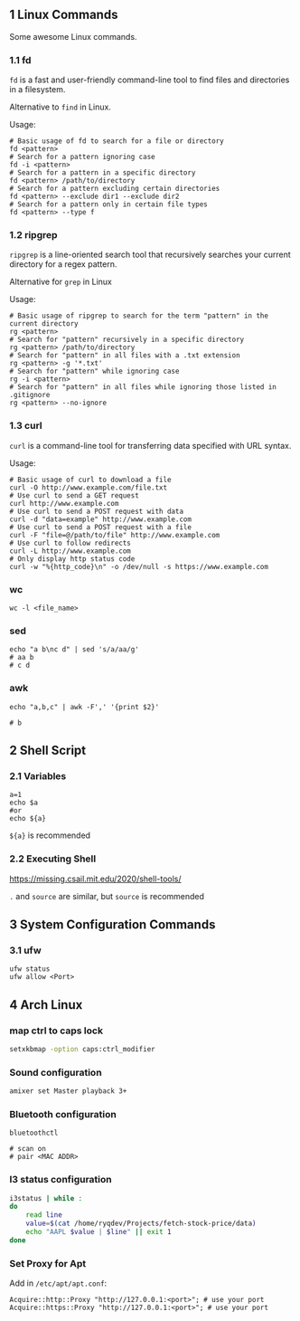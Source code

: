 ## 1 Linux Commands
Some awesome Linux commands.

### 1.1 fd
`fd` is a fast and user-friendly command-line tool to find files and directories in a filesystem.

Alternative to `find` in Linux.

Usage:
```shell
# Basic usage of fd to search for a file or directory
fd <pattern>
# Search for a pattern ignoring case
fd -i <pattern>
# Search for a pattern in a specific directory
fd <pattern> /path/to/directory
# Search for a pattern excluding certain directories
fd <pattern> --exclude dir1 --exclude dir2
# Search for a pattern only in certain file types
fd <pattern> --type f
```

### 1.2 ripgrep
`ripgrep` is a line-oriented search tool that recursively searches your current directory for a regex pattern.

Alternative for `grep` in Linux

Usage:
```shell
# Basic usage of ripgrep to search for the term "pattern" in the current directory
rg <pattern>
# Search for "pattern" recursively in a specific directory
rg <pattern> /path/to/directory
# Search for "pattern" in all files with a .txt extension
rg <pattern> -g '*.txt'
# Search for "pattern" while ignoring case
rg -i <pattern>
# Search for "pattern" in all files while ignoring those listed in .gitignore
rg <pattern> --no-ignore
```

### 1.3 curl
`curl` is a command-line tool for transferring data specified with URL syntax.

Usage:
```shell
# Basic usage of curl to download a file
curl -O http://www.example.com/file.txt
# Use curl to send a GET request
curl http://www.example.com
# Use curl to send a POST request with data
curl -d "data=example" http://www.example.com
# Use curl to send a POST request with a file
curl -F "file=@/path/to/file" http://www.example.com
# Use curl to follow redirects
curl -L http://www.example.com
# Only display http status code
curl -w "%{http_code}\n" -o /dev/null -s https://www.example.com
```

### wc
```shell
wc -l <file_name>
```

### sed
```shell
echo "a b\nc d" | sed 's/a/aa/g'
# aa b
# c d
```

### awk
```shell
echo "a,b,c" | awk -F',' '{print $2}'

# b
```

## 2 Shell Script
### 2.1 Variables
```shell
a=1
echo $a
#or
echo ${a}
```

`${a}` is recommended 

### 2.2 Executing Shell
<https://missing.csail.mit.edu/2020/shell-tools/>

`.` and `source` are similar, but `source` is recommended

## 3 System Configuration Commands
### 3.1 ufw
```shell
ufw status
ufw allow <Port>
```

## 4 Arch Linux

### map ctrl to caps lock

```bash
setxkbmap -option caps:ctrl_modifier
```

### Sound configuration

```bash
amixer set Master playback 3+
```

### Bluetooth configuration
```shell
bluetoothctl

# scan on
# pair <MAC ADDR>
```

### I3 status configuration

```bash
i3status | while :
do
    read line
	value=$(cat /home/ryqdev/Projects/fetch-stock-price/data)
	echo "AAPL $value | $line" || exit 1
done
```

### Set Proxy for Apt
Add in `/etc/apt/apt.conf`:
```shell
Acquire::http::Proxy "http://127.0.0.1:<port>"; # use your port
Acquire::https::Proxy "http://127.0.0.1:<port>"; # use your port
```